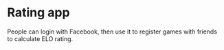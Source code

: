 # Rating app
People can login with Facebook, then use it to register games with friends to calculate ELO rating.